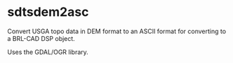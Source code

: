 sdtsdem2asc
===========

Convert USGA topo data in DEM format to an ASCII format for converting
to a BRL-CAD DSP object.

Uses the GDAL/OGR library.
